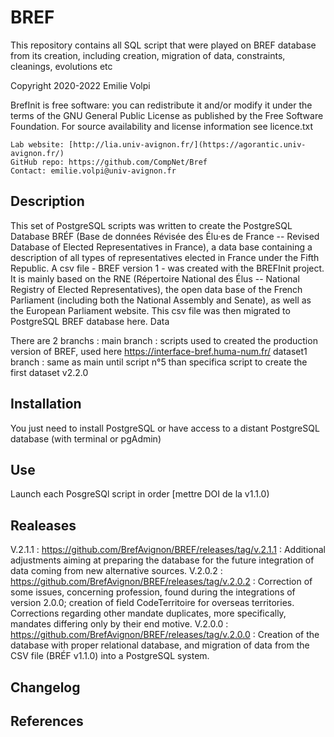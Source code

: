 # BREF

This repository contains all SQL script that were played on BREF database from its creation, including creation, migration of data, constraints, cleanings, evolutions etc

Copyright 2020-2022 Emilie Volpi

BrefInit is free software: you can redistribute it and/or modify it under the terms of the GNU General Public License as published by the Free Software Foundation. For source availability and license information see licence.txt

    Lab website: [http://lia.univ-avignon.fr/](https://agorantic.univ-avignon.fr/)
    GitHub repo: https://github.com/CompNet/Bref
    Contact: emilie.volpi@univ-avignon.fr


## Description

This set of PostgreSQL scripts was written to create the PostgreSQL Database BRÉF (Base de données Révisée des Élu·es de France -- Revised Database of Elected Representatives in France), a data base containing a description of all types of representatives elected in France under the Fifth Republic. A csv file - BREF version 1 - was created with the BREFInit project. It is mainly based on the RNE (Répertoire National des Élus -- National Registry of Elected Representatives), the open data base of the French Parliament (including both the National Assembly and Senate), as well as the European Parliament website. This csv file was then migrated to PostgreSQL BREF database here.
Data

There are 2 branchs :
main branch : scripts used to created the production version of BREF, used here https://interface-bref.huma-num.fr/
dataset1 branch : same as main until script n°5 than specifica script to create the first dataset v2.2.0


## Installation

You just need to install PostgreSQL or have access to a distant PostgreSQL database (with terminal or pgAdmin)
    

## Use

Launch each PosgreSQl script in order
[mettre DOI de la v1.1.0)


## Realeases

V.2.1.1 : https://github.com/BrefAvignon/BREF/releases/tag/v.2.1.1 : Additional adjustments aiming at preparing the database for the future integration of data coming from new alternative sources.
V.2.0.2 : https://github.com/BrefAvignon/BREF/releases/tag/v.2.0.2 : Correction of some issues, concerning profession, found during the integrations of version 2.0.0; creation of field CodeTerritoire for overseas territories. Corrections regarding other mandate duplicates, more specifically, mandates differing only by their end motive.
V.2.0.0 : https://github.com/BrefAvignon/BREF/releases/tag/v.2.0.0 : Creation of the database with proper relational database, and migration of data from the CSV file (BRÉF v1.1.0) into a PostgreSQL system.


## Changelog

   

## References

    
